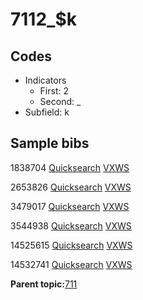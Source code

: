 # 7112\_$k

## Codes

-   Indicators
    -   First: 2
    -   Second: \_
-   Subfield: k

## Sample bibs

1838704 [Quicksearch](https://search.library.yale.edu/catalog/1838704) [VXWS](http://prodorbis.library.yale.edu:7014/vxws/GetHoldingsService?bibId=1838704)

2653826 [Quicksearch](https://search.library.yale.edu/catalog/2653826) [VXWS](http://prodorbis.library.yale.edu:7014/vxws/GetHoldingsService?bibId=2653826)

3479017 [Quicksearch](https://search.library.yale.edu/catalog/3479017) [VXWS](http://prodorbis.library.yale.edu:7014/vxws/GetHoldingsService?bibId=3479017)

3544938 [Quicksearch](https://search.library.yale.edu/catalog/3544938) [VXWS](http://prodorbis.library.yale.edu:7014/vxws/GetHoldingsService?bibId=3544938)

14525615 [Quicksearch](https://search.library.yale.edu/catalog/14525615) [VXWS](http://prodorbis.library.yale.edu:7014/vxws/GetHoldingsService?bibId=14525615)

14532741 [Quicksearch](https://search.library.yale.edu/catalog/14532741) [VXWS](http://prodorbis.library.yale.edu:7014/vxws/GetHoldingsService?bibId=14532741)

**Parent topic:**[711](../../tags/711/711.md)

